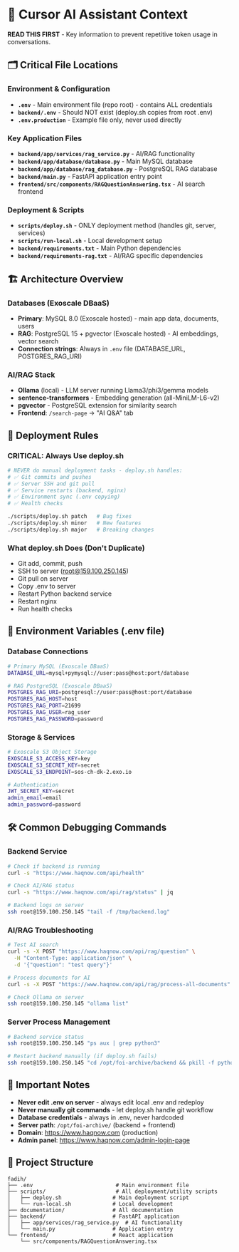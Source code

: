 # 🤖 Cursor AI Assistant Context

**READ THIS FIRST** - Key information to prevent repetitive token usage in conversations.

## 🗂️ **Critical File Locations**

### **Environment & Configuration**
- **`.env`** - Main environment file (repo root) - contains ALL credentials
- **`backend/.env`** - Should NOT exist (deploy.sh copies from root .env)
- **`.env.production`** - Example file only, never used directly

### **Key Application Files**
- **`backend/app/services/rag_service.py`** - AI/RAG functionality
- **`backend/app/database/database.py`** - Main MySQL database
- **`backend/app/database/rag_database.py`** - PostgreSQL RAG database  
- **`backend/main.py`** - FastAPI application entry point
- **`frontend/src/components/RAGQuestionAnswering.tsx`** - AI search frontend

### **Deployment & Scripts**
- **`scripts/deploy.sh`** - ONLY deployment method (handles git, server, services)
- **`scripts/run-local.sh`** - Local development setup
- **`backend/requirements.txt`** - Main Python dependencies
- **`backend/requirements-rag.txt`** - AI/RAG specific dependencies

## 🏗️ **Architecture Overview**

### **Databases (Exoscale DBaaS)**
- **Primary**: MySQL 8.0 (Exoscale hosted) - main app data, documents, users
- **RAG**: PostgreSQL 15 + pgvector (Exoscale hosted) - AI embeddings, vector search
- **Connection strings**: Always in `.env` file (DATABASE_URL, POSTGRES_RAG_URI)

### **AI/RAG Stack**
- **Ollama** (local) - LLM server running Llama3/phi3/gemma models
- **sentence-transformers** - Embedding generation (all-MiniLM-L6-v2)
- **pgvector** - PostgreSQL extension for similarity search
- **Frontend**: `/search-page` → "AI Q&A" tab

## 🚀 **Deployment Rules**

### **CRITICAL: Always Use deploy.sh**
```bash
# NEVER do manual deployment tasks - deploy.sh handles:
# ✅ Git commits and pushes
# ✅ Server SSH and git pull  
# ✅ Service restarts (backend, nginx)
# ✅ Environment sync (.env copying)
# ✅ Health checks

./scripts/deploy.sh patch   # Bug fixes
./scripts/deploy.sh minor   # New features  
./scripts/deploy.sh major   # Breaking changes
```

### **What deploy.sh Does (Don't Duplicate)**
- Git add, commit, push
- SSH to server (root@159.100.250.145)
- Git pull on server
- Copy .env to server
- Restart Python backend service
- Restart nginx
- Run health checks

## 🔧 **Environment Variables (.env file)**

### **Database Connections**
```bash
# Primary MySQL (Exoscale DBaaS)
DATABASE_URL=mysql+pymysql://user:pass@host:port/database

# RAG PostgreSQL (Exoscale DBaaS)  
POSTGRES_RAG_URI=postgresql://user:pass@host:port/database
POSTGRES_RAG_HOST=host
POSTGRES_RAG_PORT=21699
POSTGRES_RAG_USER=rag_user
POSTGRES_RAG_PASSWORD=password
```

### **Storage & Services**
```bash
# Exoscale S3 Object Storage
EXOSCALE_S3_ACCESS_KEY=key
EXOSCALE_S3_SECRET_KEY=secret
EXOSCALE_S3_ENDPOINT=sos-ch-dk-2.exo.io

# Authentication
JWT_SECRET_KEY=secret
admin_email=email
admin_password=password
```

## 🛠️ **Common Debugging Commands**

### **Backend Service**
```bash
# Check if backend is running
curl -s "https://www.haqnow.com/api/health"

# Check AI/RAG status
curl -s "https://www.haqnow.com/api/rag/status" | jq

# Backend logs on server
ssh root@159.100.250.145 "tail -f /tmp/backend.log"
```

### **AI/RAG Troubleshooting**
```bash
# Test AI search
curl -s -X POST "https://www.haqnow.com/api/rag/question" \
  -H "Content-Type: application/json" \
  -d '{"question": "test query"}'

# Process documents for AI
curl -s -X POST "https://www.haqnow.com/api/rag/process-all-documents"

# Check Ollama on server
ssh root@159.100.250.145 "ollama list"
```

### **Server Process Management**
```bash
# Backend service status
ssh root@159.100.250.145 "ps aux | grep python3"

# Restart backend manually (if deploy.sh fails)
ssh root@159.100.250.145 "cd /opt/foi-archive/backend && pkill -f python && nohup python3 main.py > /tmp/backend.log 2>&1 &"
```

## 🚨 **Important Notes**

- **Never edit .env on server** - always edit local .env and redeploy
- **Never manually git commands** - let deploy.sh handle git workflow
- **Database credentials** - always in .env, never hardcoded
- **Server path**: `/opt/foi-archive/` (backend + frontend)
- **Domain**: https://www.haqnow.com (production)
- **Admin panel**: https://www.haqnow.com/admin-login-page

## 📁 **Project Structure**
```
fadih/
├── .env                          # Main environment file
├── scripts/                      # All deployment/utility scripts
│   ├── deploy.sh                # Main deployment script
│   └── run-local.sh             # Local development
├── documentation/               # All documentation
├── backend/                     # FastAPI application
│   ├── app/services/rag_service.py  # AI functionality
│   └── main.py                  # Application entry
└── frontend/                    # React application
    └── src/components/RAGQuestionAnswering.tsx
```
